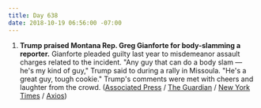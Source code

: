 ```yaml
---
title: Day 638
date: 2018-10-19 06:56:00 -07:00
---
```


1. **Trump praised Montana Rep. Greg Gianforte for body-slamming a reporter.** Gianforte pleaded guilty last year to misdemeanor assault charges related to the incident. "Any guy that can do a body slam — he's my kind of guy," Trump said to during a rally in Missoula. "He's a great guy, tough cookie." Trump's comments were met with cheers and laughter from the crowd. ([Associated Press](https://apnews.com/b154544a9a9c42ab8d77b8848313c324) / [The Guardian](https://www.theguardian.com/politics/2018/oct/19/trump-praise-for-attack-on-guardian-reporter-criticised-by-downing-street) / [New York Times](https://www.nytimes.com/2018/10/19/us/politics/trump-greg-gianforte-montana.html) / [Axios](https://twitter.com/axios/status/1053097692098904064))
